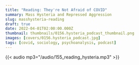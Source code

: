 ```yaml
---
title: "Reading: They're Not Afraid of COVID"
summary: Mass Hysteria and Repressed Aggression
slug: masshysteria-reading
draft: true
date: 2022-04-01T02:00:00.000Z
thumbnail: thumbnails/0156.hysteria_podcast_thumbnail.png
images: [covers/0156.hysteria_podcast.jpg]
tags: [covid, sociology, psychoanalysis, podcast]
---
```


{{< audio mp3="/audio/155_reading_hysteria.mp3" >}}
